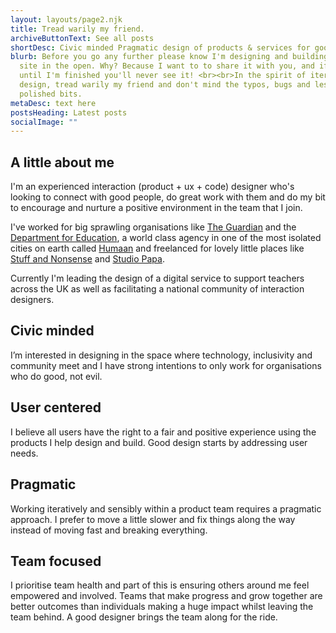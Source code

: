 ```yaml
---
layout: layouts/page2.njk
title: Tread warily my friend.
archiveButtonText: See all posts
shortDesc: Civic minded Pragmatic design of products & services for good, not evil*
blurb: Before you go any further please know I'm designing and building this
  site in the open. Why? Because I want to to share it with you, and if I wait
  until I'm finished you'll never see it! <br><br>In the spirit of iterative
  design, tread warily my friend and don't mind the typos, bugs and less
  polished bits.
metaDesc: text here
postsHeading: Latest posts
socialImage: ""
---
```

## A little about me

I'm an experienced interaction (product + ux + code) designer who's looking to connect with good people, do great work with them and do my bit to encourage and nurture a positive environment in the team that I join.

I've worked for big sprawling organisations like [The Guardian](https://www.theguardian.com/uk) and the [Department for Education](https://www.gov.uk/government/organisations/department-for-education), a world class agency in one of the most isolated cities on earth called [Humaan](http://humaan.com/) and freelanced for lovely little places like [Stuff and Nonsense](https://stuffandnonsense.co.uk/) and [Studio Papa](https://studiopapa.com.au/).

Currently I'm leading the design of a digital service to support teachers across the UK as well as facilitating a national community of interaction designers.

## Civic minded

I’m interested in designing in the space where technology, inclusivity and community meet and I have strong intentions to only work for organisations who do good, not evil. 

## User centered

I believe all users have the right to a fair and positive experience using the products I help design and build. Good design starts by addressing user needs.

## Pragmatic

Working iteratively and sensibly within a product team requires a pragmatic approach. I prefer to move a little slower and fix things along the way instead of moving fast and breaking everything.

## Team focused

I prioritise team health and part of this is ensuring others around me feel empowered and involved. Teams that make progress and grow together are better outcomes than individuals making a huge impact whilst leaving the team behind. A good designer brings the team along for the ride.
